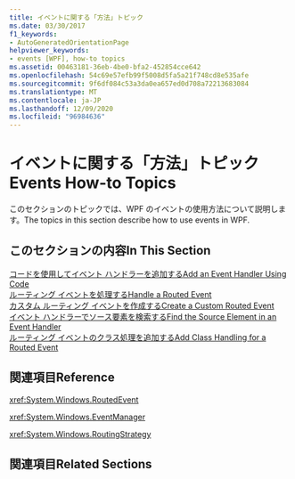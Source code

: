 ```yaml
---
title: イベントに関する「方法」トピック
ms.date: 03/30/2017
f1_keywords:
- AutoGeneratedOrientationPage
helpviewer_keywords:
- events [WPF], how-to topics
ms.assetid: 00463181-36eb-4be0-bfa2-452854cce642
ms.openlocfilehash: 54c69e57efb99f5008d5fa5a21f748cd8e535afe
ms.sourcegitcommit: 9f6df084c53a3da0ea657ed0d708a72213683084
ms.translationtype: MT
ms.contentlocale: ja-JP
ms.lasthandoff: 12/09/2020
ms.locfileid: "96984636"
---
```

# <a name="events-how-to-topics"></a><span data-ttu-id="780c8-102">イベントに関する「方法」トピック</span><span class="sxs-lookup"><span data-stu-id="780c8-102">Events How-to Topics</span></span>
<span data-ttu-id="780c8-103">このセクションのトピックでは、WPF のイベントの使用方法について説明します。</span><span class="sxs-lookup"><span data-stu-id="780c8-103">The topics in this section describe how to use events in WPF.</span></span>  
  
## <a name="in-this-section"></a><span data-ttu-id="780c8-104">このセクションの内容</span><span class="sxs-lookup"><span data-stu-id="780c8-104">In This Section</span></span>  
 [<span data-ttu-id="780c8-105">コードを使用してイベント ハンドラーを追加する</span><span class="sxs-lookup"><span data-stu-id="780c8-105">Add an Event Handler Using Code</span></span>](how-to-add-an-event-handler-using-code.md)  
 [<span data-ttu-id="780c8-106">ルーティング イベントを処理する</span><span class="sxs-lookup"><span data-stu-id="780c8-106">Handle a Routed Event</span></span>](how-to-handle-a-routed-event.md)  
 [<span data-ttu-id="780c8-107">カスタム ルーティング イベントを作成する</span><span class="sxs-lookup"><span data-stu-id="780c8-107">Create a Custom Routed Event</span></span>](how-to-create-a-custom-routed-event.md)  
 [<span data-ttu-id="780c8-108">イベント ハンドラーでソース要素を検索する</span><span class="sxs-lookup"><span data-stu-id="780c8-108">Find the Source Element in an Event Handler</span></span>](how-to-find-the-source-element-in-an-event-handler.md)  
 [<span data-ttu-id="780c8-109">ルーティング イベントのクラス処理を追加する</span><span class="sxs-lookup"><span data-stu-id="780c8-109">Add Class Handling for a Routed Event</span></span>](how-to-add-class-handling-for-a-routed-event.md)  
  
## <a name="reference"></a><span data-ttu-id="780c8-110">関連項目</span><span class="sxs-lookup"><span data-stu-id="780c8-110">Reference</span></span>  
 <xref:System.Windows.RoutedEvent>  
  
 <xref:System.Windows.EventManager>  
  
 <xref:System.Windows.RoutingStrategy>  
  
## <a name="related-sections"></a><span data-ttu-id="780c8-111">関連項目</span><span class="sxs-lookup"><span data-stu-id="780c8-111">Related Sections</span></span>

